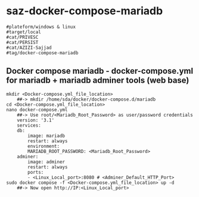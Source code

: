 # saz-docker-compose-mariadb
```
#plateform/windows & linux
#target/local
#cat/PRIVESC
#cat/PERSIST
#cat/AZIZI-Sajjad
#tag/docker-compose-mariadb
```


## Docker compose mariadb - docker-compose.yml for mariadb + mariadb adminer tools (web base)
```
mkdir <Docker-compose.yml_file_location>
    ##-> mkdir /home/sda/docker/docker-compose.d/mariadb
cd <Docker-compose.yml_file_location>
nano docker-compose.yml
    ##-> Use root/<Mariadb_Root_Password> as user/password credentials
    version: '3.1'
    services:
    db:
        image: mariadb
        restart: always
        environment:
        MARIADB_ROOT_PASSWORD: <Mariadb_Root_Password>
    adminer:
        image: adminer
        restart: always
        ports:
        - <Linux_Local_port>:8080 # <Adminer_Default_HTTP_Port>
sudo docker compose -f <Docker-compose.yml_file_location> up -d
    ##-> Now open http://IP:<Linux_Local_port>
```